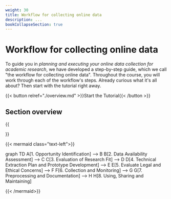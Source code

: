 ```yaml
---
weight: 30
title: Workflow for collecting online data
description: ...
bookCollapseSection: true
---
```


# Workflow for collecting online data

To guide you in *planning and executing your online data collection for academic research*, we have developed a step-by-step guide, which we call "the workflow for collecting online data". Throughout the course, you will work through each of the workflow's steps. Already curious what it's all about? Then start with the tutorial right away.


{{< button relref="./overview.md" >}}Start the Tutorial{{< /button >}}

## Section overview

{{<section>}}



{{< mermaid class="text-left">}}

graph TD
    A[1. Opportunity Identification] --> B
    B[2. Data Availability Assessment] --> C
    C[3. Evaluation of Research Fit] --> D
    D[4. Technical Extraction Plan and Prototype Development] --> E
    E[5. Evaluate Legal and Ethical Concerns] --> F
    F[6. Collection and Monitoring] --> G
    G[7. Preprocessing and Documentation] --> H
    H[8. Using, Sharing and Maintaining]

{{< /mermaid>}}
